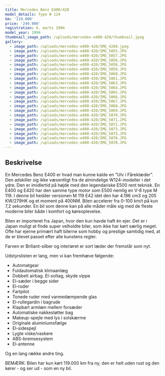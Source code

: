 ```yaml
---
title: Mercedes Benz E400/420
model_details: Type W 124
km: '119.000'
price: '249.900'
registration: 6. marts 1994
model_year: 1994
thumbnail_image_path: /uploads/mercedes-e400-420/thumbnail.jpeg
gallery:
  - image_path: /uploads/mercedes-e400-420/IMG_4260.jpeg
  - image_path: /uploads/mercedes-e400-420/IMG_5055.JPG
  - image_path: /uploads/mercedes-e400-420/IMG_5057.JPG
  - image_path: /uploads/mercedes-e400-420/IMG_5056.JPG
  - image_path: /uploads/mercedes-e400-420/IMG_5058.JPG
  - image_path: /uploads/mercedes-e400-420/IMG_5059.JPG
  - image_path: /uploads/mercedes-e400-420/IMG_5060.JPG
  - image_path: /uploads/mercedes-e400-420/IMG_5061.JPG
  - image_path: /uploads/mercedes-e400-420/IMG_5063.JPG
  - image_path: /uploads/mercedes-e400-420/IMG_5064.JPG
  - image_path: /uploads/mercedes-e400-420/IMG_5065.JPG
  - image_path: /uploads/mercedes-e400-420/IMG_5066.JPG
  - image_path: /uploads/mercedes-e400-420/IMG_5067.JPG
  - image_path: /uploads/mercedes-e400-420/IMG_5068.JPG
  - image_path: /uploads/mercedes-e400-420/IMG_5069.JPG
  - image_path: /uploads/mercedes-e400-420/IMG_5070.JPG
  - image_path: /uploads/mercedes-e400-420/IMG_5071.JPG
  - image_path: /uploads/mercedes-e400-420/IMG_5072.JPG
  - image_path: /uploads/mercedes-e400-420/IMG_5073.JPG
  - image_path: /uploads/mercedes-e400-420/IMG_5075.JPG
  - image_path: /uploads/mercedes-e400-420/IMG_5076.JPG
  - image_path: /uploads/mercedes-e400-420/IMG_5078.JPG
---
```


## Beskrivelse

En Mercedes Benz E400 er hvad man kunne kalde en ”Ulv i F&aring;rekl&aelig;der”. Den adskiller sig ikke v&aelig;sentligt fra de almindelige W124-modeller i det ydre. Den er imidlertid p&aring; h&oslash;jde med den legendariske E500 rent teknisk. En E400 og E420 har den samme type motor som E500 nemlig en V-8 type M 119. I denne bil hedder versionen M 119 E42 idet den har 4.196 cm3 og 205 KW/279HK og et moment p&aring; 400NM. Bilen accelerer fra 0-100 km/t p&aring; kun 7,2 sekunder. En bil som denne kan p&aring; alle m&aring;der m&aring;le sig med de fleste moderne biler b&aring;de i komfort og k&oslash;reoplevelse.

Bilen er importeret fra Japan, hvor den kun havde haft &eacute;n ejer. Det er i Japan muligt at finde super velholdte biler, som ikke har k&oslash;rt s&aelig;rlig meget. Ofte har ejerne prim&aelig;rt haft bilerne som hobby og prestige samtidig med, at de er blevet passet efter alle kunstens regler.

Farven er Briliant-silber og interi&oslash;ret er sort l&aelig;der der fremst&aring;r som nyt.

Udstyrslisten er lang, men vi kan fremh&aelig;ve f&oslash;lgende:

* Automatgear
* Fuldautomatisk klimaanl&aelig;g
* Dobbelt airbag. El-soltag, skyde vippe
* El-s&aelig;der i begge sider
* El-ruder
* Fartpilot
* Tonede ruder med varmed&aelig;mpende glas
* El-rullegardin i bagrude
* Klapbart arml&aelig;n mellem fors&aelig;der
* Automatiske nakkest&oslash;tter bag
* Makeup-spejle med lys i solsk&aelig;rme
* Originale aluminiumsf&aelig;lge
* El-sidespejl
* Lygte viske/vaskere
* ABS-bremsesystem
* El-antenne

Og en lang r&aelig;kke andre ting.

BEM&AElig;RK: Bilen har kun k&oslash;rt 119.000 km fra ny, den er helt uden rust og den k&oslash;rer - og ser ud - som en ny bil.

&nbsp;